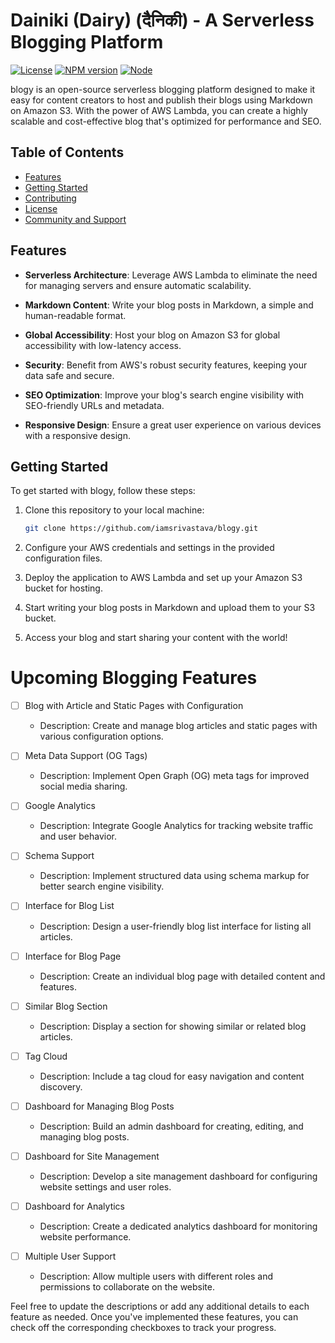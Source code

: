 # Dainiki (Dairy) (दैनिकी) - A Serverless Blogging Platform

[![License][License-Image]][License-Url] [![NPM version](http://img.shields.io/npm/v/check-node-version.svg?style=flat-square)](https://www.npmjs.org/package/check-node-version) [![Node](https://img.shields.io/badge/-Node.js-808080?logo=node.js&colorA=404040&logoColor=66cc33)](https://www.npmjs.com/package/preferred-node-version)


blogy is an open-source serverless blogging platform designed to make it easy for content creators to host and publish their blogs using Markdown on Amazon S3. With the power of AWS Lambda, you can create a highly scalable and cost-effective blog that's optimized for performance and SEO.

[License-Url]: https://www.apache.org/licenses/LICENSE-2.0
[License-Image]: https://img.shields.io/badge/License-Apache2-blue.svg

## Table of Contents

- [Features](./docs/features.md)
- [Getting Started](./docs/getting-started.md)
- [Contributing](./docs/contributing.md)
- [License](./docs/license.md)
- [Community and Support](./docs/community.md)
  
## Features

- **Serverless Architecture**: Leverage AWS Lambda to eliminate the need for managing servers and ensure automatic scalability.

- **Markdown Content**: Write your blog posts in Markdown, a simple and human-readable format.

- **Global Accessibility**: Host your blog on Amazon S3 for global accessibility with low-latency access.

- **Security**: Benefit from AWS's robust security features, keeping your data safe and secure.

- **SEO Optimization**: Improve your blog's search engine visibility with SEO-friendly URLs and metadata.

- **Responsive Design**: Ensure a great user experience on various devices with a responsive design.


## Getting Started

To get started with blogy, follow these steps:

1. Clone this repository to your local machine:

   ```bash
   git clone https://github.com/iamsrivastava/blogy.git
2. Configure your AWS credentials and settings in the provided configuration files.

3. Deploy the application to AWS Lambda and set up your Amazon S3 bucket for hosting.

4. Start writing your blog posts in Markdown and upload them to your S3 bucket.

5. Access your blog and start sharing your content with the world!

# Upcoming Blogging Features
- [ ] Blog with Article and Static Pages with Configuration
  - Description: Create and manage blog articles and static pages with various configuration options.

- [ ] Meta Data Support (OG Tags)
  - Description: Implement Open Graph (OG) meta tags for improved social media sharing.

- [ ] Google Analytics
  - Description: Integrate Google Analytics for tracking website traffic and user behavior.

- [ ] Schema Support
  - Description: Implement structured data using schema markup for better search engine visibility.

- [ ] Interface for Blog List
  - Description: Design a user-friendly blog list interface for listing all articles.

- [ ] Interface for Blog Page
  - Description: Create an individual blog page with detailed content and features.

- [ ] Similar Blog Section
  - Description: Display a section for showing similar or related blog articles.

- [ ] Tag Cloud
  - Description: Include a tag cloud for easy navigation and content discovery.

- [ ] Dashboard for Managing Blog Posts
  - Description: Build an admin dashboard for creating, editing, and managing blog posts.

- [ ] Dashboard for Site Management
  - Description: Develop a site management dashboard for configuring website settings and user roles.

- [ ] Dashboard for Analytics
  - Description: Create a dedicated analytics dashboard for monitoring website performance.

- [ ] Multiple User Support
  - Description: Allow multiple users with different roles and permissions to collaborate on the website.

Feel free to update the descriptions or add any additional details to each feature as needed. Once you've implemented these features, you can check off the corresponding checkboxes to track your progress.

